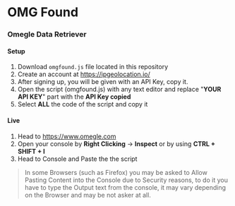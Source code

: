 # OMG Found
### Omegle Data Retriever

#### Setup
1. Download `omgfound.js` file located in this repository
2. Create an account at https://ipgeolocation.io/
3. After signing up, you will be given with an API Key, copy it.
4. Open the script (omgfound.js) with any text editor and replace "**YOUR API KEY**" part with the **API Key copied**
5. Select **ALL** the code of the script and copy it

#### Live
1. Head to https://www.omegle.com
2. Open your console by **Right Clicking** -> **Inspect** or by using **CTRL + SHIFT + I**
3. Head to Console and Paste the the script

> In some Browsers (such as Firefox) you may be asked to Allow Pasting Content into the Console due to Security reasons, to do it you have to type the Output text from the console, it may vary depending on the Browser and may be not asker at all. 

